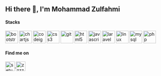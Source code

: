 <h2 align="left">Hi there 👋, I'm Mohammad Zulfahmi</h2>

<h4 align="left">Stacks</h4>
<p align="left"><img src="https://devicons.github.io/devicon/devicon.git/icons/bootstrap/bootstrap-plain.svg"
        alt="bootstrap" width="40" height="40" /> <img src="https://www.chartjs.org/media/logo-title.svg" alt="chartjs"
        width="40" height="40" />
    <img src="https://cdn.worldvectorlogo.com/logos/codeigniter.svg" alt="codeigniter" width="40" height="40" />
    <img src="https://devicons.github.io/devicon/devicon.git/icons/css3/css3-original-wordmark.svg" alt="css3"
        width="40" height="40" />
    <img src="https://www.vectorlogo.zone/logos/git-scm/git-scm-icon.svg" alt="git" width="40" height="40" />
    <img src="https://devicons.github.io/devicon/devicon.git/icons/html5/html5-original-wordmark.svg" alt="html5"
        width="40" height="40" />
    <img src="https://devicons.github.io/devicon/devicon.git/icons/javascript/javascript-original.svg" alt="javascript"
        width="40" height="40" />
    <img src="https://devicons.github.io/devicon/devicon.git/icons/laravel/laravel-plain-wordmark.svg" alt="laravel"
        width="40" height="40" />
    <img src="https://devicons.github.io/devicon/devicon.git/icons/linux/linux-original.svg" alt="linux" width="40"
        height="40" />
    <img src="https://devicons.github.io/devicon/devicon.git/icons/mysql/mysql-original-wordmark.svg" alt="mysql"
        width="40" height="40" />
    <img src="https://devicons.github.io/devicon/devicon.git/icons/php/php-original.svg" alt="php" width="40"
        height="40" />
</p>
<h4 align="left">Find me on</h4>
<p align="left">
    <a href="https://fb.com/setu.bekasi.1" target="blank">
        <img align="center" src="https://cdn.jsdelivr.net/npm/simple-icons@3.0.1/icons/facebook.svg" alt="setu.bekasi.1"
            height="30" width="30" />
    </a>
    <a href="https://instagram.com/zzzzull" target="blank">
        <img align="center" src="https://cdn.jsdelivr.net/npm/simple-icons@3.0.1/icons/instagram.svg" alt="zzzzull"
            height="30" width="30" />
    </a>
</p>
